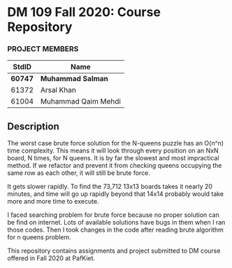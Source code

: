 # DM 109 Fall 2020: Course Repository

### PROJECT MEMBERS
StdID | Name
------------ | -------------
**60747** | **Muhammad Salman**
61372 | Arsal Khan
61004 | Muhammad Qaim Mehdi

## Description

The worst case brute force solution for the N-queens puzzle has an O(n^n) time complexity. This means it will look through every position on an NxN board, N times, for N queens. It is by far the slowest and most impractical method. If we refactor and prevent it from checking queens occupying the same row as each other, it will still be brute force.

It gets slower rapidly. To find the 73,712 13x13 boards takes it nearly 20 minutes, and time will go up rapidly beyond that 14x14 probably would take more and more time to execute.

I faced searching problem for brute force because no proper solution can be find on internet. Lots of available solutions have bugs in them when I ran those codes. Then I took changes in the code after reading brute algorithm for n queens problem.


This repository contains assignments and project submitted to DM course offered in Fall 2020 at PafKiet.







	
